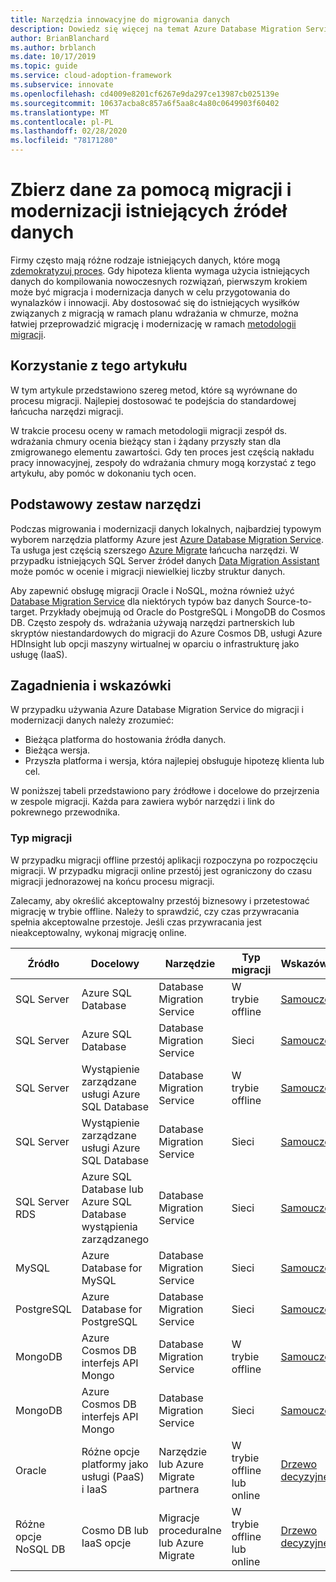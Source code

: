 ```yaml
---
title: Narzędzia innowacyjne do migrowania danych
description: Dowiedz się więcej na temat Azure Database Migration Service i innych narzędzi, które umożliwiają migrowanie i modernizację danych w celu przygotowania do wynalazków i innowacji w chmurze.
author: BrianBlanchard
ms.author: brblanch
ms.date: 10/17/2019
ms.topic: guide
ms.service: cloud-adoption-framework
ms.subservice: innovate
ms.openlocfilehash: cd4009e8201cf6267e9da297ce13987cb025139e
ms.sourcegitcommit: 10637acba8c857a6f5aa8c4a80c0649903f60402
ms.translationtype: MT
ms.contentlocale: pl-PL
ms.lasthandoff: 02/28/2020
ms.locfileid: "78171280"
---
```

# <a name="collect-data-through-the-migration-and-modernization-of-existing-data-sources"></a>Zbierz dane za pomocą migracji i modernizacji istniejących źródeł danych

Firmy często mają różne rodzaje istniejących danych, które mogą [zdemokratyzuj proces](../considerations/data.md). Gdy hipoteza klienta wymaga użycia istniejących danych do kompilowania nowoczesnych rozwiązań, pierwszym krokiem może być migracja i modernizacja danych w celu przygotowania do wynalazków i innowacji. Aby dostosować się do istniejących wysiłków związanych z migracją w ramach planu wdrażania w chmurze, można łatwiej przeprowadzić migrację i modernizację w ramach [metodologii migracji](../../migrate/index.md).

## <a name="use-of-this-article"></a>Korzystanie z tego artykułu

W tym artykule przedstawiono szereg metod, które są wyrównane do procesu migracji. Najlepiej dostosować te podejścia do standardowej łańcucha narzędzi migracji.

W trakcie procesu oceny w ramach metodologii migracji zespół ds. wdrażania chmury ocenia bieżący stan i żądany przyszły stan dla zmigrowanego elementu zawartości. Gdy ten proces jest częścią nakładu pracy innowacyjnej, zespoły do wdrażania chmury mogą korzystać z tego artykułu, aby pomóc w dokonaniu tych ocen.

## <a name="primary-toolset"></a>Podstawowy zestaw narzędzi

Podczas migrowania i modernizacji danych lokalnych, najbardziej typowym wyborem narzędzia platformy Azure jest [Azure Database Migration Service](https://docs.microsoft.com/azure/dms). Ta usługa jest częścią szerszego [Azure Migrate](https://docs.microsoft.com/azure/migrate/migrate-services-overview) łańcucha narzędzi. W przypadku istniejących SQL Server źródeł danych [Data Migration Assistant](https://docs.microsoft.com/sql/dma/dma-overview) może pomóc w ocenie i migracji niewielkiej liczby struktur danych.

Aby zapewnić obsługę migracji Oracle i NoSQL, można również użyć [Database Migration Service](https://docs.microsoft.com/azure/dms) dla niektórych typów baz danych Source-to-target. Przykłady obejmują od Oracle do PostgreSQL i MongoDB do Cosmos DB. Często zespoły ds. wdrażania używają narzędzi partnerskich lub skryptów niestandardowych do migracji do Azure Cosmos DB, usługi Azure HDInsight lub opcji maszyny wirtualnej w oparciu o infrastrukturę jako usługę (IaaS).

## <a name="considerations-and-guidance"></a>Zagadnienia i wskazówki

W przypadku używania Azure Database Migration Service do migracji i modernizacji danych należy zrozumieć:

- Bieżąca platforma do hostowania źródła danych.
- Bieżąca wersja.
- Przyszła platforma i wersja, która najlepiej obsługuje hipotezę klienta lub cel.

W poniższej tabeli przedstawiono pary źródłowe i docelowe do przejrzenia w zespole migracji. Każda para zawiera wybór narzędzi i link do pokrewnego przewodnika.

### <a name="migration-type"></a>Typ migracji

W przypadku migracji offline przestój aplikacji rozpoczyna po rozpoczęciu migracji. W przypadku migracji online przestój jest ograniczony do czasu migracji jednorazowej na końcu procesu migracji.

Zalecamy, aby określić akceptowalny przestój biznesowy i przetestować migrację w trybie offline. Należy to sprawdzić, czy czas przywracania spełnia akceptowalne przestoje. Jeśli czas przywracania jest nieakceptowalny, wykonaj migrację online.

|Źródło  |Docelowy  |Narzędzie  |Typ migracji  |Wskazówki  |
|---------|---------|---------|---------|---------|
|SQL Server|Azure SQL Database|Database Migration Service|W trybie offline|[Samouczek](https://docs.microsoft.com/azure/dms/tutorial-sql-server-to-azure-sql)|
|SQL Server|Azure SQL Database|Database Migration Service|Sieci|[Samouczek](https://docs.microsoft.com/azure/dms/tutorial-sql-server-azure-sql-online)|
|SQL Server|Wystąpienie zarządzane usługi Azure SQL Database|Database Migration Service|W trybie offline|[Samouczek](https://docs.microsoft.com/azure/dms/tutorial-sql-server-to-managed-instance)|
|SQL Server|Wystąpienie zarządzane usługi Azure SQL Database|Database Migration Service|Sieci|[Samouczek](https://docs.microsoft.com/azure/dms/tutorial-sql-server-managed-instance-online)|
|SQL Server RDS|Azure SQL Database lub Azure SQL Database wystąpienia zarządzanego|Database Migration Service|Sieci|[Samouczek](https://docs.microsoft.com/azure/dms/tutorial-rds-sql-server-azure-sql-and-managed-instance-online)|
|MySQL|Azure Database for MySQL|Database Migration Service|Sieci|[Samouczek](https://docs.microsoft.com/azure/dms/tutorial-mysql-azure-mysql-online)|
|PostgreSQL|Azure Database for PostgreSQL|Database Migration Service|Sieci|[Samouczek](https://docs.microsoft.com/azure/dms/tutorial-postgresql-azure-postgresql-online)|
|MongoDB|Azure Cosmos DB interfejs API Mongo|Database Migration Service|W trybie offline|[Samouczek](https://docs.microsoft.com/azure/dms/tutorial-mongodb-cosmos-db)|
|MongoDB|Azure Cosmos DB interfejs API Mongo|Database Migration Service|Sieci|[Samouczek](https://docs.microsoft.com/azure/dms/tutorial-mongodb-cosmos-db-online)|
|Oracle|Różne opcje platformy jako usługi (PaaS) i IaaS|Narzędzie lub Azure Migrate partnera|W trybie offline lub online|[Drzewo decyzyjne](../../migrate/expanded-scope/data-oracle-migration.md)|
|Różne opcje NoSQL DB|Cosmo DB lub IaaS opcje|Migracje proceduralne lub Azure Migrate|W trybie offline lub online|[Drzewo decyzyjne](../../migrate/expanded-scope/data-no-sql-migration.md)|
